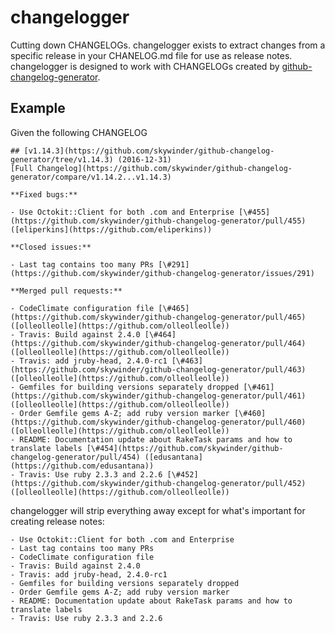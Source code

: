 # changelogger
Cutting down CHANGELOGs. changelogger exists to extract changes from a specific release in your CHANELOG.md file for use as release notes. changelogger is designed to work with CHANGELOGs created by [github-changelog-generator](https://github.com/skywinder/github-changelog-generator).

## Example
Given the following CHANGELOG

```
## [v1.14.3](https://github.com/skywinder/github-changelog-generator/tree/v1.14.3) (2016-12-31)
[Full Changelog](https://github.com/skywinder/github-changelog-generator/compare/v1.14.2...v1.14.3)

**Fixed bugs:**

- Use Octokit::Client for both .com and Enterprise [\#455](https://github.com/skywinder/github-changelog-generator/pull/455) ([eliperkins](https://github.com/eliperkins))

**Closed issues:**

- Last tag contains too many PRs [\#291](https://github.com/skywinder/github-changelog-generator/issues/291)

**Merged pull requests:**

- CodeClimate configuration file [\#465](https://github.com/skywinder/github-changelog-generator/pull/465) ([olleolleolle](https://github.com/olleolleolle))
- Travis: Build against 2.4.0 [\#464](https://github.com/skywinder/github-changelog-generator/pull/464) ([olleolleolle](https://github.com/olleolleolle))
- Travis: add jruby-head, 2.4.0-rc1 [\#463](https://github.com/skywinder/github-changelog-generator/pull/463) ([olleolleolle](https://github.com/olleolleolle))
- Gemfiles for building versions separately dropped [\#461](https://github.com/skywinder/github-changelog-generator/pull/461) ([olleolleolle](https://github.com/olleolleolle))
- Order Gemfile gems A-Z; add ruby version marker [\#460](https://github.com/skywinder/github-changelog-generator/pull/460) ([olleolleolle](https://github.com/olleolleolle))
- README: Documentation update about RakeTask params and how to translate labels [\#454](https://github.com/skywinder/github-changelog-generator/pull/454) ([edusantana](https://github.com/edusantana))
- Travis: Use ruby 2.3.3 and 2.2.6 [\#452](https://github.com/skywinder/github-changelog-generator/pull/452) ([olleolleolle](https://github.com/olleolleolle))
```

changelogger will strip everything away except for what's important for creating release notes:

```
- Use Octokit::Client for both .com and Enterprise
- Last tag contains too many PRs
- CodeClimate configuration file
- Travis: Build against 2.4.0
- Travis: add jruby-head, 2.4.0-rc1
- Gemfiles for building versions separately dropped
- Order Gemfile gems A-Z; add ruby version marker
- README: Documentation update about RakeTask params and how to translate labels
- Travis: Use ruby 2.3.3 and 2.2.6
```
